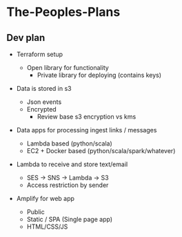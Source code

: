 # The-Peoples-Plans

## Dev plan

- Terraform setup
  - Open library for functionality
    - Private library for deploying (contains keys)

- Data is stored in s3
  - Json events
  - Encrypted
    - Review base s3 encryption vs kms

- Data apps for processing ingest links / messages
  - Lambda based (python/scala)
  - EC2 + Docker based (python/scala/spark/whatever)

- Lambda to receive and store text/email
  - SES -> SNS -> Lambda -> S3
  - Access restriction by sender

- Amplify for web app
  - Public 
  - Static / SPA (Single page app)
  - HTML/CSS/JS

